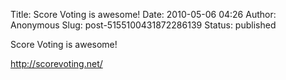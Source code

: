 Title: Score Voting is awesome!
Date: 2010-05-06 04:26
Author: Anonymous
Slug: post-5155100431872286139
Status: published

Score Voting is awesome!  
  
http://scorevoting.net/
